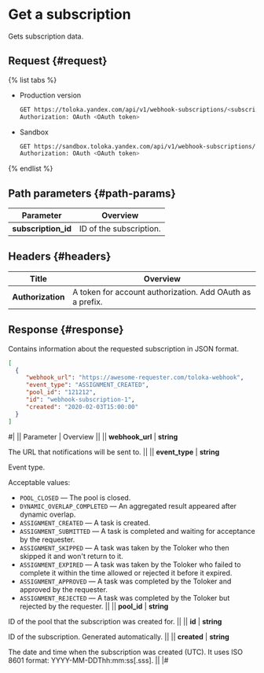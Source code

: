 # Get a subscription

Gets subscription data.

## Request {#request}

{% list tabs %}

- Production version

  ```bash
  GET https://toloka.yandex.com/api/v1/webhook-subscriptions/<subscription_id>
  Authorization: OAuth <OAuth token>
  ```

- Sandbox

  ```bash
  GET https://sandbox.toloka.yandex.com/api/v1/webhook-subscriptions/<subscription_id>
  Authorization: OAuth <OAuth token>
  ```

{% endlist %}

## Path parameters {#path-params}

Parameter | Overview
----- | -----
**subscription_id** | ID of the subscription.


## Headers {#headers}

Title | Overview
----- | -----
**Authorization** | A token for account authorization. Add OAuth as a prefix.


## Response {#response}

Contains information about the requested subscription in JSON format.

```json
[
  {
     "webhook_url": "https://awesome-requester.com/toloka-webhook",
     "event_type": "ASSIGNMENT_CREATED",
     "pool_id": "121212",
     "id": "webhook-subscription-1",
     "created": "2020-02-03T15:00:00"
  }
]

```

#|
|| Parameter | Overview ||
|| **webhook_url** | **string**

The URL that notifications will be sent to. ||
|| **event_type** | **string**

Event type.

Acceptable values:

- `POOL_CLOSED` — The pool is closed.
- `DYNAMIC_OVERLAP_COMPLETED` — An aggregated result appeared after dynamic overlap.
- `ASSIGNMENT_CREATED` — A task is created.
- `ASSIGNMENT_SUBMITTED` — A task is completed and waiting for acceptance by the requester.
- `ASSIGNMENT_SKIPPED` — A task was taken by the Toloker who then skipped it and won't return to it.
- `ASSIGNMENT_EXPIRED` — A task was taken by the Toloker who failed to complete it within the time allowed or rejected it before it expired.
- `ASSIGNMENT_APPROVED` — A task was completed by the Toloker and approved by the requester.
- `ASSIGNMENT_REJECTED` — A task was completed by the Toloker but rejected by the requester. ||
|| **pool_id** | **string**

ID of the pool that the subscription was created for. ||
|| **id** | **string**

ID of the subscription. Generated automatically. ||
|| **created** | **string**

The date and time when the subscription was created (UTC). It uses ISO 8601 format: YYYY-MM-DDThh:mm:ss[.sss]. ||
|#
